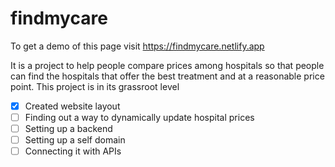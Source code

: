 # findmycare
To get a demo of this page visit https://findmycare.netlify.app

It is a project to help people compare prices among hospitals so that people can find the hospitals that offer the best treatment and at a reasonable price point.
This project is in its grassroot level

- [x] Created website layout
- [ ] Finding out a way to dynamically update hospital prices
- [ ] Setting up a backend
- [ ] Setting up a self domain
- [ ] Connecting it with APIs
